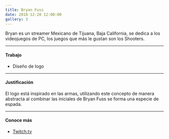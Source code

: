 ```yaml
---
title: Bryan Fuss
date: 2018-12-20 12:00:00
gallery: 3
---
```

<p class="lead">
	Bryan es un streamer Mexicano de Tijuana, Baja California, se dedica a los videojuegos de PC, los juegos que más le gustan son los Shooters.
</p>

---

#### Trabajo
- Diseño de logo

---

#### Justificación
El logo está inspirado en las armas, utilizando este concepto de manera abstracta al combinar las iniciales de Bryan Fuss se forma una especie de espada.

---

#### Conoce más
- [Twitch.tv](https://www.twitch.tv/bryanfuss)

